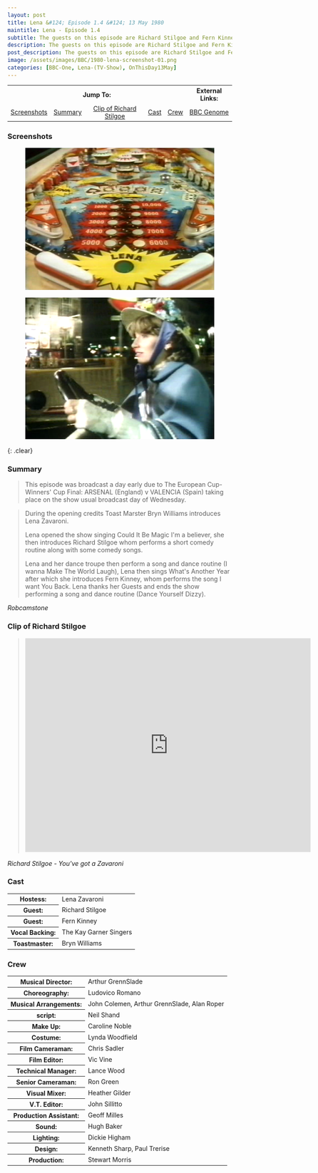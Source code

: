 ```yaml
---
layout: post
title: Lena &#124; Episode 1.4 &#124; 13 May 1980
maintitle: Lena - Episode 1.4
subtitle: The guests on this episode are Richard Stilgoe and Fern Kinney
description: The guests on this episode are Richard Stilgoe and Fern Kinney.
post_description: The guests on this episode are Richard Stilgoe and Fern Kinney
image: /assets/images/BBC/1980-lena-screenshot-01.png
categories: [BBC-One, Lena-(TV-Show), OnThisDay13May]
---
```


<table>
<tr align="center">
<th colspan="5">Jump To:</th>
<th>External Links:</th>
</tr>

<tr align="center">
<td><a href="#screenshots">Screenshots</a></td>
<td><a href="#summary">Summary</a></td>
<td><a href="#clip-of-richard-stilgoe">Clip of Richard Stilgoe</a></td>
<td><a href="#cast">Cast</a></td>
<td><a href="#crew">Crew</a></td>
<td><a class="external-link" href="https://genome.ch.bbc.co.uk/schedules/bbcone/london/1980-05-13#at-20.30">BBC Genome</a></td>
</tr>
</table>

### Screenshots
<figure class="fig1">
<img src="/assets/images/BBC/1980-lena-screenshot-01.png" class="full-width" />
</figure>

<figure class="fig2">
<img src="/assets/images/BBC/1980-lena-screenshot-03.png" class="full-width" />
</figure>

{: .clear}

### Summary
> This episode was broadcast a day early due to The European Cup-Winners' Cup Final: ARSENAL (England) v VALENCIA (Spain) taking place on the show usual broadcast day of Wednesday.

> During the opening credits Toast Marster Bryn Williams introduces Lena Zavaroni.
>
> Lena opened the show singing Could It Be Magic I'm a believer, she then introduces Richard Stilgoe whom performs a short comedy routine along with some comedy songs.
>
> Lena and her dance troupe then perform a song and dance routine (I wanna Make The World Laugh), Lena then sings What's Another Year after which she introduces Fern Kinney, whom performs the song I want You Back. Lena thanks her Guests and ends the show performing a song and dance routine (Dance Yourself Dizzy).

<cite>Robcamstone</cite>

### Clip of Richard Stilgoe
> <div class="responsive-video"><iframe width="640px" height="480px" src="https://www.youtube.com/embed/H-mbpsaJ5Ek?rel=0&showinfo=1" frameborder="0" allowfullscreen=""></iframe></div>

<cite>Richard Stilgoe - You've got a Zavaroni</cite>

### Cast
<table>
<tr><th>Hostess:</th><td>Lena Zavaroni</td></tr>
<tr><th>Guest:</th><td>Richard Stilgoe</td></tr>
<tr><th>Guest:</th><td>Fern Kinney</td></tr>
<tr><th>Vocal Backing:</th><td>The Kay Garner Singers</td></tr>
<tr><th>Toastmaster:</th><td>Bryn Williams</td></tr>
</table>

### Crew
<table>
<tr><th>Musical Director:</th><td>Arthur GrennSlade</td></tr>

<tr><th>Choreography:</th><td>Ludovico Romano</td></tr>

<tr><th>Musical Arrangements:</th><td>John Colemen, Arthur GrennSlade, Alan Roper</td></tr>

<tr><th>script:</th><td>Neil Shand</td></tr>

<tr><th>Make Up:</th><td>Caroline Noble</td></tr>

<tr><th>Costume:</th><td>Lynda Woodfield</td></tr>

<tr><th>Film Cameraman:</th><td>Chris Sadler</td></tr>

<tr><th>Film Editor:</th><td>Vic Vine</td></tr>

<tr><th>Technical Manager:</th><td>Lance Wood</td></tr>

<tr><th>Senior Cameraman:</th><td>Ron Green</td></tr>

<tr><th>Visual Mixer:</th><td>Heather Gilder</td></tr>

<tr><th>V.T. Editor:</th><td>John Sillitto</td></tr>

<tr><th>Production Assistant:</th><td>Geoff Milles</td></tr>

<tr><th>Sound:</th><td>Hugh Baker</td></tr>

<tr><th>Lighting:</th><td>Dickie Higham</td></tr>

<tr><th>Design:</th><td>Kenneth Sharp, Paul Trerise</td></tr>

<tr><th>Production:</th><td>Stewart Morris</td></tr>
</table>

